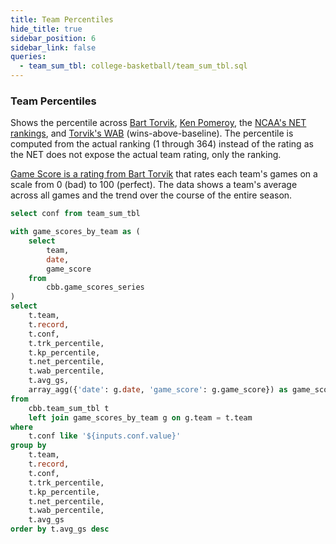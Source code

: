 ```yaml
---
title: Team Percentiles
hide_title: true
sidebar_position: 6
sidebar_link: false
queries:
  - team_sum_tbl: college-basketball/team_sum_tbl.sql
---
```


### Team Percentiles

Shows the percentile across [Bart Torvik](https://barttorvik.com/#), [Ken Pomeroy](https://kenpom.com/), the [NCAA's NET rankings](https://stats.ncaa.org/selection_rankings/nitty_gritties/42188?utf8=%E2%9C%93&commit=Submit), and [Torvik's WAB](https://adamcwisports.blogspot.com/p/every-possession-counts.html) (wins-above-baseline). The percentile is computed from the actual ranking (1 through 364) instead of the rating as the NET does not expose the actual team rating, only the ranking. 

[Game Score is a rating from Bart Torvik](https://adamcwisports.blogspot.com/2015/11/introducing-g-score.html) that rates each team's games on a scale from 0 (bad) to 100 (perfect). The data shows a team's average across all games and the trend over the course of the entire season. 


```sql confs
select conf from team_sum_tbl
```

```sql game_scores_array
with game_scores_by_team as (
    select 
        team,
        date,
        game_score
    from 
        cbb.game_scores_series
)
select 
    t.team,
    t.record, 
    t.conf,
    t.trk_percentile,
    t.kp_percentile,
    t.net_percentile,
    t.wab_percentile,
    t.avg_gs,
    array_agg({'date': g.date, 'game_score': g.game_score}) as game_scores
from 
    cbb.team_sum_tbl t
    left join game_scores_by_team g on g.team = t.team
where 
    t.conf like '${inputs.conf.value}'
group by 
    t.team,
    t.record, 
    t.conf,
    t.trk_percentile,
    t.kp_percentile,
    t.net_percentile,
    t.wab_percentile,
    t.avg_gs
order by t.avg_gs desc
```

<Dropdown data={confs} name=conf value=conf defaultValue="%">
  <DropdownOption value="%" valueLabel="All conferences"/>
</Dropdown>

<DataTable data={game_scores_array} rows=all search=true rowNumbers=true>
  <Column id=team title="Team"/>
  <Column id=record title="W-L"/>
  <Column id="trk_percentile" fmt="pct" title="Torvik %" contentType=bar barColor=#c3f6c3 backgroundColor=#fbb0a9/>
  <Column id="kp_percentile" fmt="pct" title="kenpom %" contentType=bar barColor=#c3f6c3 backgroundColor=#fbb0a9/>
  <Column id="net_percentile" fmt="pct" title="NET %" contentType=bar barColor=#c3f6c3 backgroundColor=#fbb0a9/>
  <Column id="wab_percentile" fmt="pct" title="WAB %" contentType=bar barColor=#c3f6c3 backgroundColor=#fbb0a9/>
  <Column id=avg_gs fmt=num1 title="AVG" colGroup="Game Score"/>
  <Column id=game_scores title="Trend" colGroup="Game Score" contentType=sparkarea sparkX=date sparkY=game_score sparkColor=#53768a/>
</DataTable>


